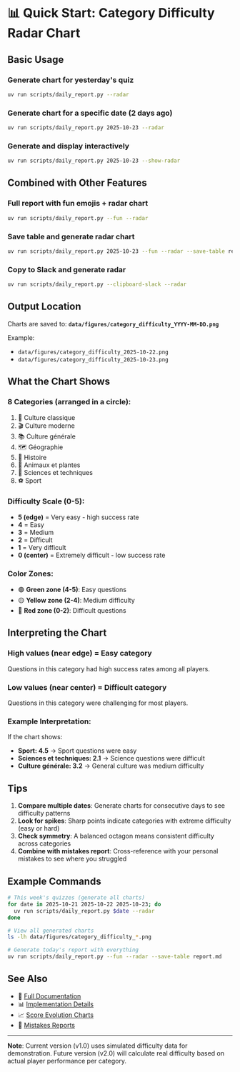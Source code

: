 # 📊 Quick Start: Category Difficulty Radar Chart

## Basic Usage

### Generate chart for yesterday's quiz
```bash
uv run scripts/daily_report.py --radar
```

### Generate chart for a specific date (2 days ago)
```bash
uv run scripts/daily_report.py 2025-10-23 --radar
```

### Generate and display interactively
```bash
uv run scripts/daily_report.py 2025-10-23 --show-radar
```

## Combined with Other Features

### Full report with fun emojis + radar chart
```bash
uv run scripts/daily_report.py --fun --radar
```

### Save table and generate radar chart
```bash
uv run scripts/daily_report.py 2025-10-23 --fun --radar --save-table results.csv
```

### Copy to Slack and generate radar
```bash
uv run scripts/daily_report.py --clipboard-slack --radar
```

## Output Location

Charts are saved to: **`data/figures/category_difficulty_YYYY-MM-DD.png`**

Example:
- `data/figures/category_difficulty_2025-10-22.png`
- `data/figures/category_difficulty_2025-10-23.png`

## What the Chart Shows

### 8 Categories (arranged in a circle):
1. 🎨 Culture classique
2. 🎬 Culture moderne
3. 📚 Culture générale
4. 🗺️ Géographie
5. 📜 Histoire
6. 🌿 Animaux et plantes
7. 🔬 Sciences et techniques
8. ⚽ Sport

### Difficulty Scale (0-5):
- **5 (edge)** = Very easy - high success rate
- **4** = Easy
- **3** = Medium
- **2** = Difficult
- **1** = Very difficult
- **0 (center)** = Extremely difficult - low success rate

### Color Zones:
- 🟢 **Green zone (4-5)**: Easy questions
- 🟡 **Yellow zone (2-4)**: Medium difficulty
- 🔴 **Red zone (0-2)**: Difficult questions

## Interpreting the Chart

### High values (near edge) = Easy category
Questions in this category had high success rates among all players.

### Low values (near center) = Difficult category
Questions in this category were challenging for most players.

### Example Interpretation:

If the chart shows:
- **Sport: 4.5** → Sport questions were easy
- **Sciences et techniques: 2.1** → Science questions were difficult
- **Culture générale: 3.2** → General culture was medium difficulty

## Tips

1. **Compare multiple dates**: Generate charts for consecutive days to see difficulty patterns
2. **Look for spikes**: Sharp points indicate categories with extreme difficulty (easy or hard)
3. **Check symmetry**: A balanced octagon means consistent difficulty across categories
4. **Combine with mistakes report**: Cross-reference with your personal mistakes to see where you struggled

## Example Commands

```bash
# This week's quizzes (generate all charts)
for date in 2025-10-21 2025-10-22 2025-10-23; do
  uv run scripts/daily_report.py $date --radar
done

# View all generated charts
ls -lh data/figures/category_difficulty_*.png

# Generate today's report with everything
uv run scripts/daily_report.py --fun --radar --save-table report.md
```

## See Also

- 📖 [Full Documentation](docs/CATEGORY_RADAR_CHART.md)
- 📊 [Implementation Details](CATEGORY_RADAR_IMPLEMENTATION.md)
- 📈 [Score Evolution Charts](scripts/plot_evolution.py)
- 📝 [Mistakes Reports](scripts/generate_failed_questions.py)

---

**Note**: Current version (v1.0) uses simulated difficulty data for demonstration. Future version (v2.0) will calculate real difficulty based on actual player performance per category.
